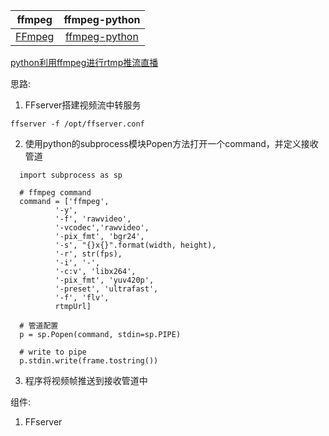 

|ffmpeg|ffmpeg-python|
|:-:|:-:|
|[FFmpeg](https://ffmpeg.org/ffmpeg.html)|[ffmpeg-python](https://github.com/kkroening/ffmpeg-python)|

[python利用ffmpeg进行rtmp推流直播](https://blog.csdn.net/rainweic/article/details/94666527)


思路:
  1. FFserver搭建视频流中转服务   
  ```
  ffserver -f /opt/ffserver.conf
  ```
  2. 使用python的subprocess模块Popen方法打开一个command，并定义接收管道
  ```
    import subprocess as sp

    # ffmpeg command
    command = ['ffmpeg',
            '-y',
            '-f', 'rawvideo',
            '-vcodec','rawvideo',
            '-pix_fmt', 'bgr24',
            '-s', "{}x{}".format(width, height),
            '-r', str(fps),
            '-i', '-',
            '-c:v', 'libx264',
            '-pix_fmt', 'yuv420p',
            '-preset', 'ultrafast',
            '-f', 'flv', 
            rtmpUrl]

    # 管道配置
    p = sp.Popen(command, stdin=sp.PIPE)

    # write to pipe
    p.stdin.write(frame.tostring())
  ```
  3. 程序将视频帧推送到接收管道中
  
  

组件:
 1. FFserver
 
